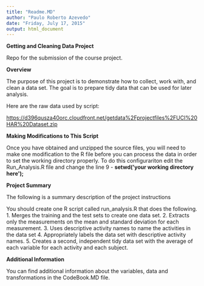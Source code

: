 ```yaml
---
title: "Readme.MD"
author: "Paulo Roberto Azevedo"
date: "Friday, July 17, 2015"
output: html_document
---
```

**Getting and Cleaning Data Project**

Repo for the submission of the course project.

**Overview**

The purpose of this project is to demonstrate how to collect, work with, and clean a data set. The goal is to prepare tidy data that can be used for later analysis.

Here are the raw data used by script: 

<https://d396qusza40orc.cloudfront.net/getdata%2Fprojectfiles%2FUCI%20HAR%20Dataset.zip>

**Making Modifications to This Script**

Once you have obtained and unzipped the source files, you will need to make one modification to the R file before you can process the data in order to set the working directory properly. To do this configurariton edit the Run_Analysis.R file and change the line 9 - **setwd('your working directory here');**

**Project Summary**

The following is a summary description of the project instructions

You should create one R script called run_analysis.R that does the following. 1. Merges the training and the test sets to create one data set. 2. Extracts only the measurements on the mean and standard deviation for each measurement. 3. Uses descriptive activity names to name the activities in the data set 4. Appropriately labels the data set with descriptive activity names. 5. Creates a second, independent tidy data set with the average of each variable for each activity and each subject.

**Additional Information**

You can find additional information about the variables, data and transformations in the CodeBook.MD file.

